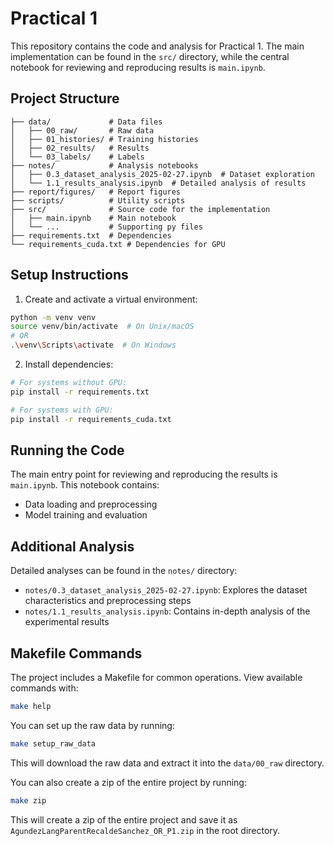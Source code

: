 # Practical 1

This repository contains the code and analysis for Practical 1. The main implementation can be found in the `src/` directory, while the central notebook for reviewing and reproducing results is `main.ipynb`.

## Project Structure

```
├── data/             # Data files
│   ├── 00_raw/       # Raw data
│   ├── 01_histories/ # Training histories
│   ├── 02_results/   # Results
│   └── 03_labels/    # Labels
├── notes/            # Analysis notebooks
│   ├── 0.3_dataset_analysis_2025-02-27.ipynb  # Dataset exploration
│   └── 1.1_results_analysis.ipynb  # Detailed analysis of results
├── report/figures/   # Report figures
├── scripts/          # Utility scripts
├── src/              # Source code for the implementation
│   ├── main.ipynb    # Main notebook
│   └── ...           # Supporting py files
├── requirements.txt  # Dependencies
└── requirements_cuda.txt # Dependencies for GPU
```

## Setup Instructions

1. Create and activate a virtual environment:
```bash
python -m venv venv
source venv/bin/activate  # On Unix/macOS
# OR
.\venv\Scripts\activate  # On Windows
```

2. Install dependencies:
```bash
# For systems without GPU:
pip install -r requirements.txt

# For systems with GPU:
pip install -r requirements_cuda.txt
```

## Running the Code

The main entry point for reviewing and reproducing the results is `main.ipynb`. This notebook contains:
- Data loading and preprocessing
- Model training and evaluation

## Additional Analysis

Detailed analyses can be found in the `notes/` directory:
- `notes/0.3_dataset_analysis_2025-02-27.ipynb`: Explores the dataset characteristics and preprocessing steps
- `notes/1.1_results_analysis.ipynb`: Contains in-depth analysis of the experimental results

## Makefile Commands

The project includes a Makefile for common operations. View available commands with:
```bash
make help
```

You can set up the raw data by running:
```bash
make setup_raw_data
```

This will download the raw data and extract it into the `data/00_raw` directory.

You can also create a zip of the entire project by running:
```bash
make zip
```

This will create a zip of the entire project and save it as `AgundezLangParentRecaldeSanchez_OR_P1.zip` in the root directory.

